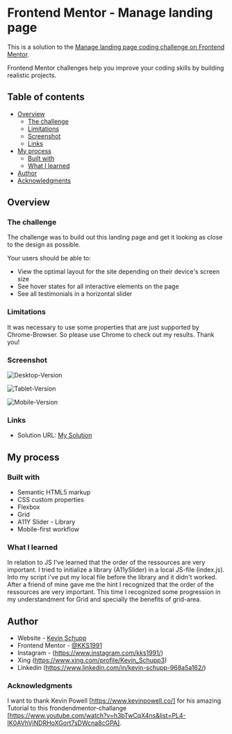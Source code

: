 # Frontend Mentor - Manage landing page

This is a solution to the [Manage landing page coding challenge on Frontend Mentor](https://www.frontendmentor.io/challenges/manage-landing-page-SLXqC6P5).

Frontend Mentor challenges help you improve your coding skills by building realistic projects.

## Table of contents

- [Overview](#overview)
  - [The challenge](#the-challenge)
  - [Limitations](#limitations)
  - [Screenshot](#screenshot)
  - [Links](#links)
- [My process](#my-process)
  - [Built with](#built-with)
  - [What I learned](#what-i-learned)
- [Author](#author)
- [Acknowledgments](#acknowledgments)

## Overview

### The challenge

The challenge was to build out this landing page and get it looking as close to the design as possible.

Your users should be able to:

- View the optimal layout for the site depending on their device's screen size
- See hover states for all interactive elements on the page
- See all testimonials in a horizontal slider

### Limitations

It was necessary to use some properties that are just supported by Chrome-Browser. So please use Chrome to check out my results. Thank you!

### Screenshot

![Desktop-Version](/images/ss_desktop.png)

![Tablet-Version](/images/ss_tablet.png)

![Mobile-Version](/images/ss_mobile.png)

### Links

- Solution URL: [My Solution](https://kks1991.github.io/manage-landing-page/)

## My process

### Built with

- Semantic HTML5 markup
- CSS custom properties
- Flexbox
- Grid
- A11Y Slider - Library
- Mobile-first workflow

### What I learned

In relation to JS I've learned that the order of the ressources are very important. I tried to initialize a library (A11ySlider) in a local JS-file (index.js). Into my script i've put my local file before the library and it didn't worked. After a friend of mine gave me the hint I recognized that the order of the ressources are very important. This time I recognized some progression in my understandment for Grid and specially the benefits of grid-area.

## Author

- Website - [Kevin Schupp](https://www.kevinschupp.de/)
- Frontend Mentor - [@KKS1991](https://www.frontendmentor.io/profile/KKS1991)
- Instagram - (https://www.instagram.com/kks1991/)
- Xing (https://www.xing.com/profile/Kevin_Schupp3)
- Linkedin (https://www.linkedin.com/in/kevin-schupp-968a5a162/)

### Acknowledgments

I want to thank Kevin Powell [https://www.kevinpowell.co/] for his amazing Tutorial to this frondendmentor-challange [https://www.youtube.com/watch?v=h3bTwCqX4ns&list=PL4-IK0AVhVjNDRHoXGort7sDWcna8cGPA].
